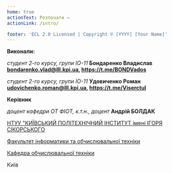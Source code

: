 ```yaml
---
home: true
actionText: Розпочати →
actionLink: /intro/

footer: 'ECL 2.0 Licensed | Copyright © [YYYY] [Your Name]'
---
```


**Виконали:**

_студент 2-го курсу, групи ІО-11_<span padding-right:5em></span> **Бондаренко Владислав bondarenko.vlad@lll.kpi.ua, https://t.me/BONDVados**

_студент 2-го курсу, групи ІО-11_<span padding-right:5em></span> **Удовиченко Роман udovichenko.roman@lll.kpi.ua, https://t.me/Viserctul**

**Керівник**

*доцент кафедри ОТ ФІОТ, к.т.н., доцент*<span padding-right:5em></span> **Андрій БОЛДАК** 

[НТУУ "КИЇВСЬКИЙ ПОЛІТЕХНІЧНИЙ ІНСТИТУТ імені ІГОРЯ СІКОРСЬКОГО](https://kpi.ua/)

[Факультет інформатики та обчислювальної техніки](https://fiot.kpi.ua/)

[Кафедра обчислювальної техніки](https://comsys.kpi.ua/)

Київ
